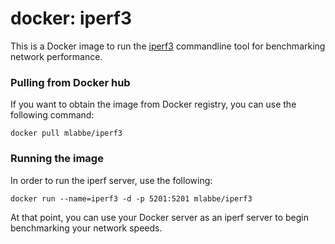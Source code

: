 # docker: iperf3

This is a Docker image to run the [iperf3](https://github.com/esnet/iperf) commandline tool for benchmarking network performance.

### Pulling from Docker hub
If you want to obtain the image from Docker registry, you can use the following command:
```
docker pull mlabbe/iperf3
```
### Running the image
In order to run the iperf server, use the following:
```
docker run --name=iperf3 -d -p 5201:5201 mlabbe/iperf3
```
At that point, you can use your Docker server as an iperf server to begin
benchmarking your network speeds.
